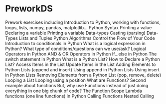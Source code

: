 # PreworkDS
Prework exercises including Introduction to Python, working with functions, loops, lists, numpy, pandas, matplotlib...
Python Syntax
  Printing a value
  Declaring a variable
  Printing a variable
  Data-types
  Casting (parsing) Data-Types
  Lists and Tuples
Python Algorithms
Control the Flow of Your Code
Introduction to conditionals in Python
What is a logical expression in Python?
What type of conditions/questions can we use/ask?
Logical Operators in Python
AND & OR Operators in Python
If...else in Python
The switch statement in Python
What is a Python List?
How to Declare a Python List?
Access Items in the List
Update Items in the List
Adding Elements to Python Lists (append and insert)
  Using append in Python Lists
  Using insert in Python Lists
Removing Elements from a Python List (pop, remove, delete)
Looping a List
Looping using a position
What are Functions?
  Second example about functions
But, why use Functions instead of just doing everything in one big chunk of code?
The Function Scope
Lambda functions (one line functions) in Python
Calling Functions
Nested Calling
